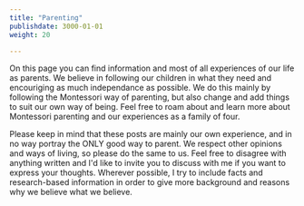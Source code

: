 ```yaml
---
title: "Parenting"
publishdate: 3000-01-01
weight: 20

---
```


On this page you can find information and most of all experiences of our life as parents. We believe in following our children in what they need and encouriging as much independance as possible. We do this mainly by following the Montessori way of parenting, but also change and add things to suit our own way of being. Feel free to roam about and learn more about Montessori parenting and our experiences as a family of four. 

Please keep in mind that these posts are mainly our own experience, and in no way portray the ONLY good way to parent. We respect other opinions and ways of living, so please do the same to us. Feel free to disagree with anything written and I'd like to invite you to discuss with me if you want to express your thoughts. Wherever possible, I try to include facts and research-based information in order to give more background and reasons why we believe what we believe.   

